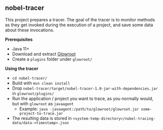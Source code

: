 ## nobel-tracer

This project prepares a tracer. The goal of the tracer is to monitor methods as they get invoked during the execution of a project, and save some data about these invocations.

**Prerequisites**
- Java 11+
- Download and extract [Glowroot](https://glowroot.org/)
- Create a `plugins` folder under `glowroot/`

**Using the tracer**
- `cd nobel-tracer/` 
- Build with `mvn clean install`
- Drop `nobel-tracer/target/nobel-tracer-1.0-jar-with-dependencies.jar` in `glowroot/plugins/`
- Run the application / project you want to trace, as you normally would, but with `glowroot` as `javaagent`
  - Example: `java -javaagent:/path/to/glowroot/glowroot.jar some-project-to-trace.jar`
- The resulting data is stored in `<system-temp-directory>/nobel-tracing-data/data-<timestamp>.json`
